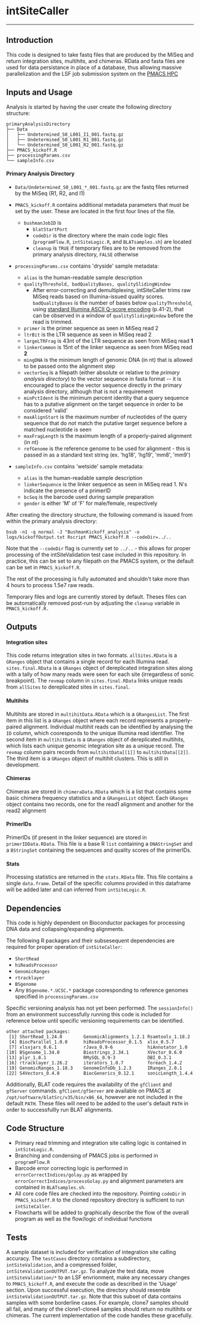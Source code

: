 # intSiteCaller

***


## Introduction
This code is designed to take fastq files that are produced by the MiSeq and return integration sites, multihits, and chimeras.  RData and fasta files are used for data persistance in place of a database, thus allowing massive parallelization and the LSF job submission system on the [PMACS HPC](http://www.med.upenn.edu/hpc/hardware-physical-environment.html)


## Inputs and Usage
                                    
Analysis is started by having the user create the following directory structure:

```
primaryAnalysisDirectory
├── Data
│   ├── Undetermined_S0_L001_I1_001.fastq.gz
│   ├── Undetermined_S0_L001_R1_001.fastq.gz
│   └── Undetermined_S0_L001_R2_001.fastq.gz
├── PMACS_kickoff.R
├── processingParams.csv
└── sampleInfo.csv
``` 
#### Primary Analysis Directory

* `Data/Undetermined_S0_L001_*_001.fastq.gz` are the fastq files returned by the MiSeq (R1, R2, and I1)

* `PMACS_kickoff.R` contains additional metadata parameters that must be set by the user.  These are located in the first four lines of the file.
  * `bushmanJobID` is 
	* `blatStartPort`
	* `codeDir` is the directory where the main code logic files (`programFlow.R`, `intSiteLogic.R`, and `BLATsamples.sh`) are located
	* `cleanup`	is `TRUE` if temporary files are to be removed from the primary analysis directory, `FALSE` otherwise
    
* `processingParams.csv` contains 'dryside' sample metadata:
	* `alias` is the human-readable sample description
	* `qualityThreshold, badQualityBases, qualitySlidingWindow`
		* After error-correcting and demultiplexing, intSiteCaller trims raw MiSeq reads based on Illumina-issued quality scores.  `badQualityBases` is the number of bases below `qualityThreshold`, using [standard Illumina ASCII Q-score encoding](http://support.illumina.com/content/dam/illumina-support/documents/myillumina/a557afc4-bf0e-4dad-9e59-9c740dd1e751/casava_userguide_15011196d.pdf) (p.41-2), that can be observed in a window of `qualitySlidingWindow` before the read is trimmed.
	* `primer` is the primer sequence as seen in MiSeq read 2
	* `ltrBit` is the LTR sequence as seen in MiSeq read 2
	* `largeLTRFrag` is 43nt of the LTR sequence as seen from MiSeq read **1**
	* `linkerCommon` is 15nt of the linker sequence as seen from MiSeq read **2**
	* `mingDNA` is the minimum length of genomic DNA (in nt) that is allowed to be passed onto the alignment step
	* `vectorSeq` is a filepath (either absolute or relative to the *primary analysis directory*) to the vector sequence in fasta format -- it is encouraged to place the vector sequence directly in the primary analysis directory, although that is not a requirement
	* `minPctIdent` is the minimum percent identity that a query sequence has to a putative alignment on the target sequence in order to be considered 'valid'
	* `maxAlignStart` is the maximum number of nucleotides of the query sequence that do *not* match the putative target sequence before a matched nucleotide is seen
	* `maxFragLength` is the maximum length of a properly-paired alignment (in nt)
	* `refGenome` is the reference genome to be used for alignment - this is passed in as a standard text string (ex. 'hg18', 'hg19', 'mm8', 'mm9')

* `sampleInfo.csv` contains 'wetside' sample metadata:
	* `alias` is the human-readable sample description
	* `linkerSequence` is the linker sequence as seen in MiSeq read 1.  N's indicate the presence of a primerID
	* `bcSeq` is the barcode used during sample preparation 
	* `gender` is either 'M' of 'F' for male/female, respectively


After creating the directory structure, the following command is issued from within the primary analysis directory:

`bsub -n1 -q normal -J "BushmanKickoff_analysis" -o logs/kickoffOutput.txt Rscript PMACS_kickoff.R --codeDir=../..`

Note that the `--codeDir` flag is currently set to `../..` - this allows for proper processing of the intSiteValidation test case included in this repository.  In practice, this can be set to any filepath on the PMACS system, or the default can be set in `PMACS_kickoff.R`.

The rest of the processing is fully automated and shouldn't take more than 4 hours to process 1.5e7 raw reads.

Temporary files and logs are currently stored by default.  Theses files can be automatically removed post-run by adjusting the `cleanup` variable in `PMACS_kickoff.R.`
                                


## Outputs

#### Integration sites
This code returns integration sites in two formats.  `allSites.RData` is a `GRanges` object that contains a single record for each Illumina read.  `sites.final.RData` is a `GRanges` object of dereplicated integration sites along with a tally of how many reads were seen for each site (irregardless of sonic breakpoint).  The `revmap` column in `sites.final.RData` links unique reads from `allSites` to dereplicated sites in `sites.final`.


#### Multihits
Multihits are stored in `multihitData.RData` which is a `GRangesList`.  The first item in this list is a `GRanges` object where each record represents a properly-paired alignment.  Individual multihit reads can be identified by analysing the `ID` column, which cooresponds to the unique Illumina read identifier.  The second item in `multihitData` is a `GRanges` object of dereplicated multihits, which lists each unique genomic integration site as a unique record.  The `revmap` column pairs records from `multihitData[[1]]` to `multihitData[[2]]`.  The third item is a `GRanges` object of multihit clusters.  This is still in development.

#### Chimeras
Chimeras are stored in `chimeraData.RData` which is a list that contains some basic chimera frequency statistics and a `GRangesList` object.  Each `GRanges` object contains two records, one for the read1 alignment and another for the read2 alignment

#### PrimerIDs
PrimerIDs (if present in the linker sequence) are stored in `primerIDData.RData`.  This file is a base R `list` containing a `DNAStringSet` and a `BStringSet` containing the sequences and quality scores of the primerIDs.

#### Stats
Processing statistics are returned in the `stats.RData` file.  This file contains a single `data.frame`.  Detail of the specific columns provided in this dataframe will be added later and can inferred from `intSiteLogic.R`.



## Dependencies

This code is highly dependent on Bioconductor packages for processing DNA data and collapsing/expanding alignments.

The following R packages and their subsesequent dependencies are required for proper operation of `intSiteCaller`:
* `ShortRead`
* `hiReadsProcessor`
* `GenomicRanges`
* `rtracklayer`
* `BSgenome`
* Any `BSgenome.*.UCSC.*` package cooresponding to reference genomes specified in `processingParams.csv`

Specific versioning analysis has not yet been performed.  The `sessionInfo()` from an environment successfully running this code is included for reference below until specific versioning requirements can be identified.

```
other attached packages:
 [1] ShortRead_1.24.0        GenomicAlignments_1.2.1 Rsamtools_1.18.2       
 [4] BiocParallel_1.0.0      hiReadsProcessor_0.1.5  xlsx_0.5.7             
 [7] xlsxjars_0.6.1          rJava_0.9-6             hiAnnotator_1.0        
[10] BSgenome_1.34.0         Biostrings_2.34.1       XVector_0.6.0          
[13] plyr_1.8.1              RMySQL_0.9-3            DBI_0.3.1              
[16] rtracklayer_1.26.2      iterators_1.0.7         foreach_1.4.2          
[19] GenomicRanges_1.18.3    GenomeInfoDb_1.2.3      IRanges_2.0.1          
[22] S4Vectors_0.4.0         BiocGenerics_0.12.1     sonicLength_1.4.4   
```

Additionally, BLAT code requires the availability of the `gfClient` and `gfServer` commands.  `gfClient/gfServer` are available on PMACS at `/opt/software/blatSrc/v35/bin/x86_64`, however are not included in the default `PATH`.  These files will need to be added to the user's default `PATH` in order to successfullly run BLAT alignments. 

## Code Structure

- Primary read trimming and integration site calling logic is contained in `intSiteLogic.R`.
- Branching and condensing of PMACS jobs is performed in `programFlow.R`
- Barcode error correcting logic is performed in `errorCorrectIndices/golay.py` as wrapped by `errorCorrectIndices/processGolay.py` and alignment parameters are contained in `BLATsamples.sh`.
- All core code files are checked into the repository.  Pointing `codeDir` in `PMACS_kickoff.R` to the cloned repository directory is sufficient to run `intSiteCaller`.
- Flowcharts will be added to graphically describe the flow of the overall program as well as the flow/logic of individual functions


## Tests

A sample dataset is included for verification of integration site calling accuracy.  The `testCases` directory contains a subdirectory, `intSiteValidation`, and a compressed folder, `intSiteValidationOUTPUT.tar.gz`.  To analyze the test data, move `intSiteValidation/*` to an LSF envrionment, make any necessary changes to `PMACS_kickoff.R`, and execute the code as described in the 'Usage' section.  Upon successful execution, the directory should resemble `intSiteValidationOUTPUT.tar.gz`.  Note that this subset of data contains samples with some borderline cases.  For example, clone7 samples should all fail, and many of the clone1-clone4 samples should return no multihits or chimeras.  The current implementation of the code handles these gracefully.